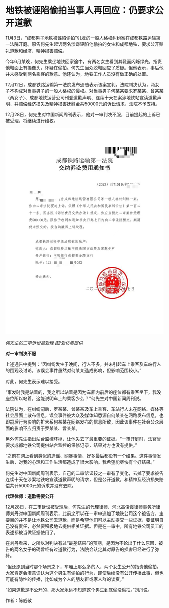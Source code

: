 # 地铁被诬陷偷拍当事人再回应：仍要求公开道歉

11月3日，“成都男子地铁被诬陷偷拍”引发的一般人格权纠纷案在成都铁路运输第一法院开庭。原告何先生起诉两名涉嫌诬陷他偷拍的女生和成都地铁，要求公开赔礼道歉和经济、精神损害赔偿。

今年6月某晚，何先生乘坐地铁回家途中，有两名女生看到其鞋面闪烁绿光，指责他鞋面上有摄像头，怀疑在偷拍。何先生当众脱鞋回应了质疑。但他表示，事后他并未感受到两名乘客的歉意。他还认为，地铁工作人员没有做正确的处置。

12月12日，成都铁路运输第一法院发布通告表示该案宣判。法院判决认为，两女子不构成对当事男子的一般人格权的侵权。对当事男子何某某要求罗某某、曾某某（两女子）、成都地铁运营公司刊登道歉声明、连续十天在案涉地铁站宣读道歉声明，并赔偿经济损失及精神损害抚慰金共50000元的诉讼请求，法院不予支持。

12月28日，何先生对中国新闻周刊表示，他对一审判决不服，目前提起的上诉已被受理，将继续进行维权。

![1a0b8734bb18f19547bbe2457031ea35.jpg](./地铁被诬陷偷拍当事人再回应仍要求公开道歉/1a0b8734bb18f19547bbe2457031ea35.jpg)

_何先生的二审诉讼被受理 图/受访者提供_

**对一审判决不服**

上述通告中提到：“因纠纷发生于晚间，行人不多，并未引起车上乘客及车站行人的围观及讨论，该误会事件虽然对何某某造成影响，但影响范围较小。”

对此，何先生表示难以接受。

“事发时我是站着的，我之所以站着是因为车厢内前后的座位都有乘客坐下，我没座位所以站着，这能说明车上的乘客少么？”何先生对中国新闻周刊说。

法院认为，在纠纷嗣后，罗某某、曾某某及车上乘客、车站行人未在网络、媒体等社会层面上散布信息，误会事件被大众及媒体知悉源自何某某在网路发布信息，也即嗣后行为影响的扩大系何某某在网络发布的信息所致，因此该事件在社会公众层面的影响不应归责于罗某某、曾某某。

另外何先生指出站台监控坏掉，让他失去了最重要的证据。“一审开庭时，法官曾要求成都地铁公司提供站台监控的保修记录，结果对方也没有提供。”

“之前在网上看到类似的造谣、网暴事情，好多最后都没有一个结果。这件事情发生后，对我的心理和工作生活都造成了很大影响。我希望能尽快有个好结果。”

何先生对中国新闻周刊表示，自己的二审诉讼较之一审有了变化，去掉了要求被告连续十天在涉案地铁站宣读道歉声明的请求，但是公开道歉，和精神及经济损失赔偿共计50000元的诉求并没有去除。

**代理律师：道歉需要公开**

12月28日，在二审诉讼被受理后，何先生的代理律师、河北高俊霞律师事务所律师刘丹对中国新闻周刊表示，此前之所以在一审中追加了地铁公司这个被告方，主要目的并不是让地铁公司去道歉，而是希望他们可以主动提交一些证据，要证明自己没有责任，必然要积极地去提供相关证据。但是在一审中，所有地铁公司员工的表述都被当做证据使用了。

在刘丹看来，之所以对判决有过“最差结果”的预期，是因为不论出于什么原因，被告的两名女子的确曾经有过道歉行为，法院会认定其对原告的损害已经进行了弥补。

“但还原到当时那个场景之下，车厢上那么多的人，两个女生公开的指责他偷拍。大家肯定会潜意识认为这个男生有偷拍的行为，即使后续没有公开传播此事，但也可能有隐性的传播，比如成为个人的朋友群或家人群的谈资。”

“如果道歉是不公开的，那大家永远不知道这个男生到底偷没偷拍。”刘丹说。

作者：陈威敬


